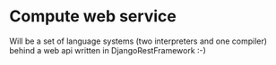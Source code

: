 # Compute web service
Will be a set of language systems (two interpreters and one compiler) behind a web api written in DjangoRestFramework :-)
